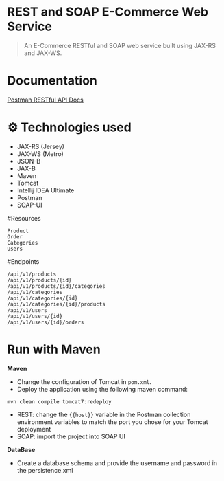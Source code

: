 # REST and SOAP E-Commerce Web Service

>An E-Commerce RESTful and SOAP web service built using JAX-RS and JAX-WS.

#  Documentation
[Postman RESTful API Docs](https://documenter.getpostman.com/view/15335375/UyxdL9Xm)

# ⚙ Technologies used
* JAX-RS (Jersey)
* JAX-WS (Metro)
* JSON-B
* JAX-B
* Maven
* Tomcat
* Intellij IDEA Ultimate
* Postman
* SOAP-UI

#Resources
```
Product  
Order 
Categories
Users
```
#Endpoints

```
/api/v1/products
/api/v1/products/{id}
/api/v1/products/{id}/categories
/api/v1/categories
/api/v1/categories/{id}
/api/v1/categories/{id}/products
/api/v1/users
/api/v1/users/{id}
/api/v1/users/{id}/orders

```


#  Run with Maven
**Maven**

* Change the configuration of Tomcat in `pom.xml`.
* Deploy the application using the following maven command:
```
mvn clean compile tomcat7:redeploy
```
* REST: change the `{{host}}` variable in the Postman collection environment variables to match the port you chose for your Tomcat deployment
* SOAP: import the project into SOAP UI

**DataBase**
* Create a database schema and provide the username and password in the persistence.xml

